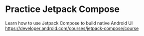 # Practice Jetpack Compose
Learn how to use Jetpack Compose to build native Android UI
https://developer.android.com/courses/jetpack-compose/course
